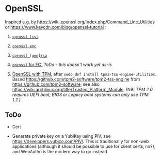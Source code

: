 # OpenSSL

Inspired e.g. by https://wiki.openssl.org/index.php/Command_Line_Utilities or https://www.keycdn.com/blog/openssl-tutorial :

1. [`openssl list`](../examples/openssl/list)

1. [`openssl enc`](../examples/openssl/enc)

1. [`openssl [gen]rsa`](../examples/openssl/rsa)

1. [`openssl` for EC`](../examples/openssl/ec) _ToDo - this doesn't work yet as-is_

1. [OpenSSL with TPM](../examples/openssl/tpm), after `sudo dnf install tpm2-tss-engine-utilities`.
   Based https://github.com/tpm2-software/tpm2-tss-engine from https://github.com/tpm2-software,
   see also https://wiki.archlinux.org/title/Trusted_Platform_Module.
   (NB: _TPM 2.0 requires UEFI boot; BIOS or Legacy boot systems can only use TPM 1.2.)_

<!-- TODO Inline content from scripts above and run it and update MD with output automatically -->


## ToDo

* Cert

* Generate private key on a YubiKey using PIV, see https://developers.yubico.com/PIV/.
  This is traditionally for non-web applications (although it should be possible to use for client certs, no?),
  and WebAuthn is the modern way to go instead.
